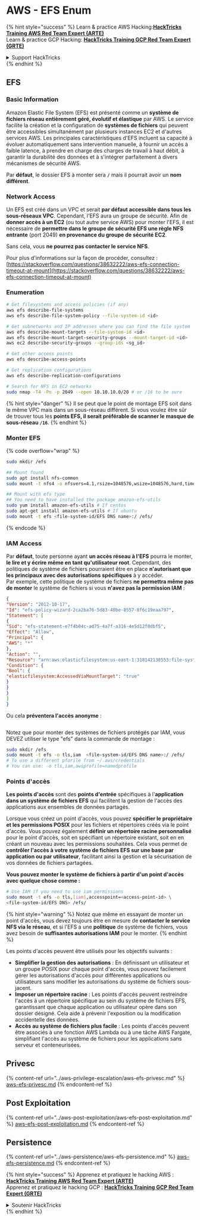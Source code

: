 # AWS - EFS Enum

{% hint style="success" %}
Learn & practice AWS Hacking:<img src="../../../.gitbook/assets/image (1) (1) (1).png" alt="" data-size="line">[**HackTricks Training AWS Red Team Expert (ARTE)**](https://training.hacktricks.xyz/courses/arte)<img src="../../../.gitbook/assets/image (1) (1) (1).png" alt="" data-size="line">\
Learn & practice GCP Hacking: <img src="../../../.gitbook/assets/image (2).png" alt="" data-size="line">[**HackTricks Training GCP Red Team Expert (GRTE)**<img src="../../../.gitbook/assets/image (2).png" alt="" data-size="line">](https://training.hacktricks.xyz/courses/grte)

<details>

<summary>Support HackTricks</summary>

* Check the [**subscription plans**](https://github.com/sponsors/carlospolop)!
* **Join the** 💬 [**Discord group**](https://discord.gg/hRep4RUj7f) or the [**telegram group**](https://t.me/peass) or **follow** us on **Twitter** 🐦 [**@hacktricks\_live**](https://twitter.com/hacktricks_live)**.**
* **Share hacking tricks by submitting PRs to the** [**HackTricks**](https://github.com/carlospolop/hacktricks) and [**HackTricks Cloud**](https://github.com/carlospolop/hacktricks-cloud) github repos.

</details>
{% endhint %}

## EFS

### Basic Information

Amazon Elastic File System (EFS) est présenté comme un **système de fichiers réseau entièrement géré, évolutif et élastique** par AWS. Le service facilite la création et la configuration de **systèmes de fichiers** qui peuvent être accessibles simultanément par plusieurs instances EC2 et d'autres services AWS. Les principales caractéristiques d'EFS incluent sa capacité à évoluer automatiquement sans intervention manuelle, à fournir un accès à faible latence, à prendre en charge des charges de travail à haut débit, à garantir la durabilité des données et à s'intégrer parfaitement à divers mécanismes de sécurité AWS.

Par **défaut**, le dossier EFS à monter sera **`/`** mais il pourrait avoir un **nom différent**.

### Network Access

Un EFS est créé dans un VPC et serait **par défaut accessible dans tous les sous-réseaux VPC**. Cependant, l'EFS aura un groupe de sécurité. Afin de **donner accès à un EC2** (ou tout autre service AWS) pour monter l'EFS, il est nécessaire de **permettre dans le groupe de sécurité EFS une règle NFS entrante** (port 2049) **en provenance du groupe de sécurité EC2**.

Sans cela, vous **ne pourrez pas contacter le service NFS**.

Pour plus d'informations sur la façon de procéder, consultez : [https://stackoverflow.com/questions/38632222/aws-efs-connection-timeout-at-mount](https://stackoverflow.com/questions/38632222/aws-efs-connection-timeout-at-mount)

### Enumeration
```bash
# Get filesystems and access policies (if any)
aws efs describe-file-systems
aws efs describe-file-system-policy --file-system-id <id>

# Get subnetworks and IP addresses where you can find the file system
aws efs describe-mount-targets --file-system-id <id>
aws efs describe-mount-target-security-groups --mount-target-id <id>
aws ec2 describe-security-groups --group-ids <sg_id>

# Get other access points
aws efs describe-access-points

# Get replication configurations
aws efs describe-replication-configurations

# Search for NFS in EC2 networks
sudo nmap -T4 -Pn -p 2049 --open 10.10.10.0/20 # or /16 to be sure
```
{% hint style="danger" %}
Il se peut que le point de montage EFS soit dans le même VPC mais dans un sous-réseau différent. Si vous voulez être sûr de trouver tous les **points EFS, il serait préférable de scanner le masque de sous-réseau `/16`**.
{% endhint %}

### Monter EFS

{% code overflow="wrap" %}
```bash
sudo mkdir /efs

## Mount found
sudo apt install nfs-common
sudo mount -t nfs4 -o nfsvers=4.1,rsize=1048576,wsize=1048576,hard,timeo=600,retrans=2,noresvport <IP>:/ /efs

## Mount with efs type
## You need to have installed the package amazon-efs-utils
sudo yum install amazon-efs-utils # If centos
sudo apt-get install amazon-efs-utils # If ubuntu
sudo mount -t efs <file-system-id/EFS DNS name>:/ /efs/
```
{% endcode %}

### IAM Access

Par **défaut**, toute personne ayant **un accès réseau à l'EFS** pourra le monter, **le lire et y écrire même en tant qu'utilisateur root**. Cependant, des politiques de système de fichiers pourraient être en place **n'autorisant que les principaux avec des autorisations spécifiques** à y accéder.\
Par exemple, cette politique de système de fichiers **ne permettra même pas de monter** le système de fichiers si vous **n'avez pas la permission IAM** :
```json
{
"Version": "2012-10-17",
"Id": "efs-policy-wizard-2ca2ba76-5d83-40be-8557-8f6c19eaa797",
"Statement": [
{
"Sid": "efs-statement-e7f4b04c-ad75-4a7f-a316-4e5d12f0dbf5",
"Effect": "Allow",
"Principal": {
"AWS": "*"
},
"Action": "",
"Resource": "arn:aws:elasticfilesystem:us-east-1:318142138553:file-system/fs-0ab66ad201b58a018",
"Condition": {
"Bool": {
"elasticfilesystem:AccessedViaMountTarget": "true"
}
}
}
]
}
```
Ou cela **préventera l'accès anonyme** :

<figure><img src="../../../.gitbook/assets/image (278).png" alt=""><figcaption></figcaption></figure>

Notez que pour monter des systèmes de fichiers protégés par IAM, vous DEVEZ utiliser le type "efs" dans la commande de montage :
```bash
sudo mkdir /efs
sudo mount -t efs -o tls,iam  <file-system-id/EFS DNS name>:/ /efs/
# To use a different pforile from ~/.aws/credentials
# You can use: -o tls,iam,awsprofile=namedprofile
```
### Points d'accès

**Les points d'accès** sont des **points d'entrée** spécifiques à l'**application** **dans un système de fichiers EFS** qui facilitent la gestion de l'accès des applications aux ensembles de données partagés.

Lorsque vous créez un point d'accès, vous pouvez **spécifier le propriétaire et les permissions POSIX** pour les fichiers et répertoires créés via le point d'accès. Vous pouvez également **définir un répertoire racine personnalisé** pour le point d'accès, soit en spécifiant un répertoire existant, soit en en créant un nouveau avec les permissions souhaitées. Cela vous permet de **contrôler l'accès à votre système de fichiers EFS sur une base par application ou par utilisateur**, facilitant ainsi la gestion et la sécurisation de vos données de fichiers partagées.

**Vous pouvez monter le système de fichiers à partir d'un point d'accès avec quelque chose comme :**
```bash
# Use IAM if you need to use iam permissions
sudo mount -t efs -o tls,[iam],accesspoint=<access-point-id> \
<file-system-id/EFS DNS> /efs/
```
{% hint style="warning" %}
Notez que même en essayant de monter un point d'accès, vous devez toujours être en mesure de **contacter le service NFS via le réseau**, et si l'EFS a une **politique** de système de fichiers, vous avez besoin de **suffisantes autorisations IAM** pour le monter.
{% endhint %}

Les points d'accès peuvent être utilisés pour les objectifs suivants :

* **Simplifier la gestion des autorisations** : En définissant un utilisateur et un groupe POSIX pour chaque point d'accès, vous pouvez facilement gérer les autorisations d'accès pour différentes applications ou utilisateurs sans modifier les autorisations du système de fichiers sous-jacent.
* **Imposer un répertoire racine** : Les points d'accès peuvent restreindre l'accès à un répertoire spécifique au sein du système de fichiers EFS, garantissant que chaque application ou utilisateur opère dans son dossier désigné. Cela aide à prévenir l'exposition ou la modification accidentelle des données.
* **Accès au système de fichiers plus facile** : Les points d'accès peuvent être associés à une fonction AWS Lambda ou à une tâche AWS Fargate, simplifiant l'accès au système de fichiers pour les applications sans serveur et conteneurisées.

## Privesc

{% content-ref url="../aws-privilege-escalation/aws-efs-privesc.md" %}
[aws-efs-privesc.md](../aws-privilege-escalation/aws-efs-privesc.md)
{% endcontent-ref %}

## Post Exploitation

{% content-ref url="../aws-post-exploitation/aws-efs-post-exploitation.md" %}
[aws-efs-post-exploitation.md](../aws-post-exploitation/aws-efs-post-exploitation.md)
{% endcontent-ref %}

## Persistence

{% content-ref url="../aws-persistence/aws-efs-persistence.md" %}
[aws-efs-persistence.md](../aws-persistence/aws-efs-persistence.md)
{% endcontent-ref %}

{% hint style="success" %}
Apprenez et pratiquez le hacking AWS :<img src="../../../.gitbook/assets/image (1) (1) (1).png" alt="" data-size="line">[**HackTricks Training AWS Red Team Expert (ARTE)**](https://training.hacktricks.xyz/courses/arte)<img src="../../../.gitbook/assets/image (1) (1) (1).png" alt="" data-size="line">\
Apprenez et pratiquez le hacking GCP : <img src="../../../.gitbook/assets/image (2).png" alt="" data-size="line">[**HackTricks Training GCP Red Team Expert (GRTE)**<img src="../../../.gitbook/assets/image (2).png" alt="" data-size="line">](https://training.hacktricks.xyz/courses/grte)

<details>

<summary>Soutenir HackTricks</summary>

* Consultez les [**plans d'abonnement**](https://github.com/sponsors/carlospolop) !
* **Rejoignez le** 💬 [**groupe Discord**](https://discord.gg/hRep4RUj7f) ou le [**groupe telegram**](https://t.me/peass) ou **suivez-nous sur** **Twitter** 🐦 [**@hacktricks\_live**](https://twitter.com/hacktricks_live)**.**
* **Partagez des astuces de hacking en soumettant des PRs aux** [**HackTricks**](https://github.com/carlospolop/hacktricks) et [**HackTricks Cloud**](https://github.com/carlospolop/hacktricks-cloud) dépôts github.

</details>
{% endhint %}
